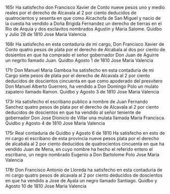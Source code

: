165r Ha satisfecho don Francisco Xavier de Conto nueve pesos uno y medio reales por el derecho de Alcavala al 2 por ciento deducidos de quatrocientos y sesenta en que como Alcachofa de San Miguel y nacio de la cuesta ha vendido a Doña Brigida Fernandez un derecho de tierras en el Rio de Arquia y dos esclavitos nombrados Agustin y Maria Salome. Quidbo y Julio 28 de 1810 Jose Maria Valencia

168r Ha satisfecho en esta contaduria de mi cargo, Don Francisco Xavier de Conto quatro pesos de plata por el derecho de Alcabala al dos por ciento de dosientos en que ha comprado el señor gobernador Don Juan de Aguirre un negrito llamado Juan. Quidbo Agosto 1 de 1810 Jose Maria Valencia

171r Don Manuel Maria Gamboa ha satisfecho en esta contaduria de mi Cargo siete pesos de plata por el derecho de Alcavala al 2 por ciento deducidos de doscientos cincuenta en que como apoderado del presvitero Don Manuel Alberto Guerrero, ha vendido a Don Domingo Polo un mulato zapatero llamado Ramon. Quidbo y Agosto 3 de 1810 Jose Maria Valencia

173r Ha satisfecho el escribano publico a nombre de Juan Fernando Sanchez quatro pesos de plata por el derecho de Alcavala al 2 por ciento deducidos de doscientos en que ha vendido al señor teniente de gobernador Don Jose Dionicio de Villar una mulata llamada Maria Francisca. Quidbo y Agosto 4 de 1810 Jose Maria Valencia

175r Real contaduria de Quidbo y Agosto 6 de 1810 Ha satisfecho en esto de mi cargo el escribano de esta provincia nueve pesos plata por el derecho de alcabala al 2 por ciento deducidos de quatrocientos cincuenta en que ha vendido Juan de Mena, en cuyo nombre ha hecho el referido entero el escribano, un negro nombrado Eugenio a Don Bartolome Polo Jose Maria Valencia

178r Don Francisco Antonio de Lloreda ha satisfecho en esta contaduria de mi cargo quatro pesos de alcavala al 2 por ciento deducidos de doscientos en que ha vendido a Jose de Ayala un negro llamado Santiago. Quidbo y Agosto 10 de 1810 Jose Maria Valencia